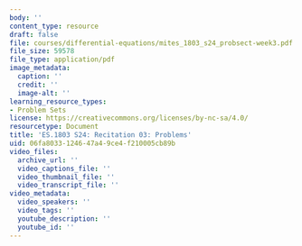 ```yaml
---
body: ''
content_type: resource
draft: false
file: courses/differential-equations/mites_1803_s24_probsect-week3.pdf
file_size: 59578
file_type: application/pdf
image_metadata:
  caption: ''
  credit: ''
  image-alt: ''
learning_resource_types:
- Problem Sets
license: https://creativecommons.org/licenses/by-nc-sa/4.0/
resourcetype: Document
title: 'ES.1803 S24: Recitation 03: Problems'
uid: 06fa8033-1246-47a4-9ce4-f210005cb89b
video_files:
  archive_url: ''
  video_captions_file: ''
  video_thumbnail_file: ''
  video_transcript_file: ''
video_metadata:
  video_speakers: ''
  video_tags: ''
  youtube_description: ''
  youtube_id: ''
---
```

